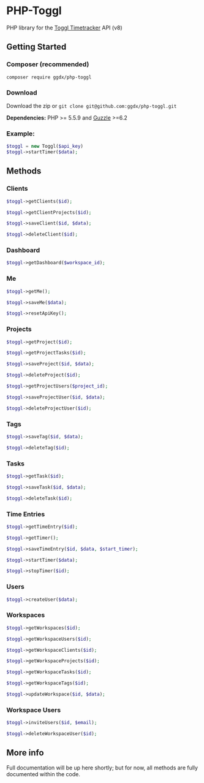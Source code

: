# PHP-Toggl
PHP library for the [Toggl Timetracker](https://toggl.com)  API (v8)

## Getting Started
### Composer (recommended)
`composer require ggdx/php-toggl`

### Download
Download the zip or `git clone git@github.com:ggdx/php-toggl.git`

**Dependencies:** PHP >= 5.5.9 and [Guzzle](https://github.com/guzzle/guzzle) >=6.2

### Example:
```php
$toggl = new Toggl($api_key)
$toggl->startTimer($data);
```


## Methods
### Clients
```php
$toggl->getClients($id);
```
```php
$toggl->getClientProjects($id);
```
```php
$toggl->saveClient($id, $data);
```
```php
$toggl->deleteClient($id);
```

### Dashboard
```php
$toggl->getDashboard($workspace_id);
```

### Me
```php
$toggl->getMe();
```
```php
$toggl->saveMe($data);
```
```php
$toggl->resetApiKey();
```

### Projects
```php
$toggl->getProject($id);
```
```php
$toggl->getProjectTasks($id);
```
```php
$toggl->saveProject($id, $data);
```
```php
$toggl->deleteProject($id);
```
```php
$toggl->getProjectUsers($project_id);
```
```php
$toggl->saveProjectUser($id, $data);
```
```php
$toggl->deleteProjectUser($id);
```

### Tags
```php
$toggl->saveTag($id, $data);
```
```php
$toggl->deleteTag($id);
```

### Tasks
```php
$toggl->getTask($id);
```
```php
$toggl->saveTask($id, $data);
```
```php
$toggl->deleteTask($id);
```

### Time Entries
```php
$toggl->getTimeEntry($id);
```
```php
$toggl->getTimer();
```
```php
$toggl->saveTimeEntry($id, $data, $start_timer);
```
```php
$toggl->startTimer($data);
```
```php
$toggl->stopTimer($id);
```

### Users
```php
$toggl->createUser($data);
```

### Workspaces
```php
$toggl->getWorkspaces($id);
```
```php
$toggl->getWorkspaceUsers($id);
```
```php
$toggl->getWorkspaceClients($id);
```
```php
$toggl->getWorkspaceProjects($id);
```
```php
$toggl->getWorkspaceTasks($id);
```
```php
$toggl->getWorkspaceTags($id);
```
```php
$toggl->updateWorkspace($id, $data);
```

### Workspace Users
```php
$toggl->inviteUsers($id, $email);
```
```php
$toggl->deleteWorkspaceUser($id);
```

## More info
Full documentation will be up here shortly; but for now, all methods are fully documented within the code.
